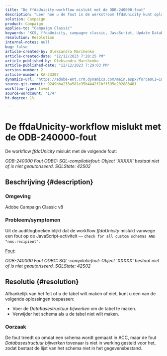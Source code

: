 ```yaml
---
title: "De ffdaUnicity-workflow mislukt met de ODB-240000-fout"
description: "Leer hoe u de fout in de werkstroom ffdaUnicity kunt oplossen."
solution: Campaign
product: Campaign
applies-to: "Campaign Classic"
keywords: "KCS, ffdaUnicity, campagne classic, JavaScript, Update Database Structure, schema"
resolution: Resolution
internal-notes: null
bug: false
article-created-by: Oleksandra Marchenko
article-created-date: "12/12/2023 7:28:25 PM"
article-published-by: Oleksandra Marchenko
article-published-date: "12/12/2023 7:29:03 PM"
version-number: 2
article-number: KA-23307
dynamics-url: "https://adobe-ent.crm.dynamics.com/main.aspx?forceUCI=1&pagetype=entityrecord&etn=knowledgearticle&id=ffe1d09a-2499-ee11-be37-6045bd0065f9"
source-git-commit: 9249bba233a581e35b4442f1bff595e202883481
workflow-type: tm+mt
source-wordcount: '174'
ht-degree: 1%

---
```


# De ffdaUnicity-workflow mislukt met de ODB-240000-fout


De workflow *ffdaUnicity* mislukt met de volgende fout:

*ODB-240000 Fout ODBC: SQL-compilatiefout: Object &#39;XXXXX&#39; bestaat niet of is niet geautoriseerd. SQLState: 42S02*

## Beschrijving {#description}


### Omgeving

Adobe Campaign Classic v8

### Probleem/symptomen

Uit de auditlogboeken blijkt dat de workflow *ffdaUnicity* mislukt vanwege een fout op de JavaScript-activiteit — `check for all custom schemas AND "nms:recipient"`.

<u>Fout</u>:

*ODB-240000 Fout ODBC: SQL-compilatiefout: Object &#39;XXXXX&#39; bestaat niet of is niet geautoriseerd. SQLState: 42S02*


## Resolutie {#resolution}


Afhankelijk van het feit of u de tabel wilt maken of niet, kunt u een van de volgende oplossingen toepassen:

- Voer de *Databasestructuur bijwerken* om de tabel te maken.
- Verwijder het schema als u de tabel niet wilt maken.


### Oorzaak

De fout treedt op omdat een schema wordt gemaakt in ACC, maar de fout *Databasestructuur bijwerken* tovenaar is niet in werking gesteld voor het, zodat bestaat de lijst van het schema niet in het gegevensbestand.
